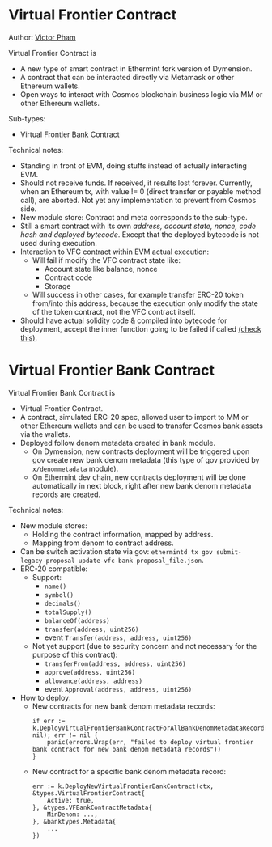 <!--
order: 10
-->

# Virtual Frontier Contract
Author: [Victor Pham](https://github.com/VictorTrustyDev)

Virtual Frontier Contract is
- A new type of smart contract in Ethermint fork version of Dymension.
- A contract that can be interacted directly via Metamask or other Ethereum wallets.
- Open ways to interact with Cosmos blockchain business logic via MM or other Ethereum wallets.

Sub-types:
- Virtual Frontier Bank Contract

Technical notes:
- Standing in front of EVM, doing stuffs instead of actually interacting EVM.
- Should not receive funds. If received, it results lost forever. Currently, when an Ethereum tx, with value != 0 (direct transfer or payable method call), are aborted. Not yet any implementation to prevent from Cosmos side.
- New module store: Contract and meta corresponds to the sub-type.
- Still a smart contract with its own _address, account state, nonce, code hash and deployed bytecode_. Except that the deployed bytecode is not used during execution.
- Interaction to VFC contract within EVM actual execution:
  - Will fail if modify the VFC contract state like:
    - Account state like balance, nonce
    - Contract code
    - Storage
  - Will success in other cases, for example transfer ERC-20 token from/into this address, because the execution only modify the state of the token contract, not the VFC contract itself.
- Should have actual solidity code & compiled into bytecode for deployment, accept the inner function going to be failed if called [(check this)](https://github.com/dymensionxyz/ethermint/blob/b2df154ea803a77a7329c0f927382c8a7beb7805/x/evm/types/VFBankContract20.sol).

# Virtual Frontier Bank Contract

Virtual Frontier Bank Contract is
- Virtual Frontier Contract.
- A contract, simulated ERC-20 spec, allowed user to import to MM or other Ethereum wallets and can be used to transfer Cosmos bank assets via the wallets.
- Deployed follow denom metadata created in bank module.
  - On Dymension, new contracts deployment will be triggered upon gov create new bank denom metadata (this type of gov provided by `x/denommetadata` module).
  - On Ethermint dev chain, new contracts deployment will be done automatically in next block, right after new bank denom metadata records are created.

Technical notes:
- New module stores:
  - Holding the contract information, mapped by address.
  - Mapping from denom to contract address.
- Can be switch activation state via gov: `ethermintd tx gov submit-legacy-proposal update-vfc-bank proposal_file.json`.
- ERC-20 compatible:
  - Support:
    - `name()`
    - `symbol()`
    - `decimals()`
    - `totalSupply()`
    - `balanceOf(address)`
    - `transfer(address, uint256)`
    - event `Transfer(address, address, uint256)`
  - Not yet support (due to security concern and not necessary for the purpose of this contract):
    - `transferFrom(address, address, uint256)`
    - `approve(address, uint256)`
    - `allowance(address, address)`
    - event `Approval(address, address, uint256)`
- How to deploy:
  - New contracts for new bank denom metadata records:
    ```golang
    if err := k.DeployVirtualFrontierBankContractForAllBankDenomMetadataRecords(ctx, nil); err != nil {
        panic(errors.Wrap(err, "failed to deploy virtual frontier bank contract for new bank denom metadata records"))
    }
    ```
  - New contract for a specific bank denom metadata record:
    ```golang
    err := k.DeployNewVirtualFrontierBankContract(ctx, &types.VirtualFrontierContract{
        Active: true,
    }, &types.VFBankContractMetadata{
        MinDenom: ...,
    }, &banktypes.Metadata{
        ...
    })
    ```